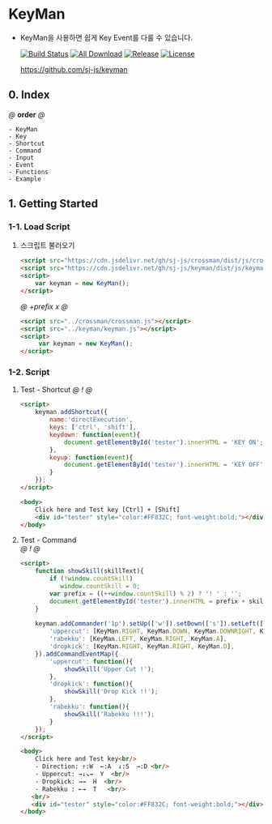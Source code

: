 # KeyMan
- KeyMan을 사용하면 쉽게 Key Event를 다룰 수 있습니다.
 
    [![Build Status](https://travis-ci.org/sj-js/keyman.svg?branch=master)](https://travis-ci.org/sj-js/keyman)
    [![All Download](https://img.shields.io/github/downloads/sj-js/keyman/total.svg)](https://github.com/sj-js/keyman/releases)
    [![Release](https://img.shields.io/github/release/sj-js/keyman.svg)](https://github.com/sj-js/keyman/releases)
    [![License](https://img.shields.io/github/license/sj-js/keyman.svg)](https://github.com/sj-js/keyman/releases)
    
    https://github.com/sj-js/keyman

  
        
## 0. Index
*@* **order** *@*
```
- KeyMan
- Key
- Shortcut
- Command
- Input
- Event
- Functions
- Example
```



## 1. Getting Started

### 1-1. Load Script

1. 스크립트 불러오기
    ```html    
    <script src="https://cdn.jsdelivr.net/gh/sj-js/crossman/dist/js/crossman.js"></script>
    <script src="https://cdn.jsdelivr.net/gh/sj-js/keyman/dist/js/keyman.js"></script>
    <script>
        var keyman = new KeyMan();
    </script>
    ```  
    
    *@* *+prefix* *x* *@* 
    ```html
    <script src="../crossman/crossman.js"></script>
    <script src="../keyman/keyman.js"></script>
    <script>
         var keyman = new KeyMan();
    </script> 
    ```



### 1-2. Script

1. Test - Shortcut
    *@* *!* *@*
    ```html    
    <script>
        keyman.addShortcut({
            name:'directExecution',
            keys: ['ctrl', 'shift'],
            keydown: function(event){
                document.getElementById('tester').innerHTML = 'KEY ON';            
            },
            keyup: function(event){
                document.getElementById('tester').innerHTML = 'KEY OFF';
            }
        });
    </script>
    
    <body>
        Click here and Test key [Ctrl] + [Shift]
        <div id="tester" style="color:#FF832C; font-weight:bold;"></div>        
    </body>    
    ```

2. Test - Command    
    *@* *!* *@*
    ```html
    <script>    
        function showSkill(skillText){
            if (!window.countSkill)
               window.countSkill = 0;
            var prefix = ((++window.countSkill) % 2) ? '! ' : '';
            document.getElementById('tester').innerHTML = prefix + skillText;        
        }   
     
        keyman.addCommander('1p').setUp(['w']).setDown(['s']).setLeft(['a']).setRight(['d']).setButtonA(['t']).setButtonB(['y']).setButtonC(['g']).setButtonD(['h']).addCommandMap({
            'uppercut': [KeyMan.RIGHT, KeyMan.DOWN, KeyMan.DOWNRIGHT, KeyMan.RIGHT, KeyMan.B],
            'rabekku': [KeyMan.LEFT, KeyMan.RIGHT, KeyMan.A],
            'dropkick': [KeyMan.RIGHT, KeyMan.RIGHT, KeyMan.D],        
        }).addCommandEventMap({
            'uppercut': function(){
                showSkill('Upper Cut !');
            },
            'dropkick': function(){             
                showSkill('Drop Kick !!');
            },
            'rabekku': function(){                
                showSkill('Rabekku !!!');             
            }
        });            
    </script>
    
    <body>
        Click here and Test key<br/>
        - Direction: ↑:W  ←:A  ↓:S  →:D <br/>
        - Uppercut: →↓↘→  Y  <br/>
        - Dropkick: →→  H  <br/>
        - Rabekku : ←→  T   <br/>
       <br/>
       <div id="tester" style="color:#FF832C; font-weight:bold;"></div>        
    </body>    
    ```
    